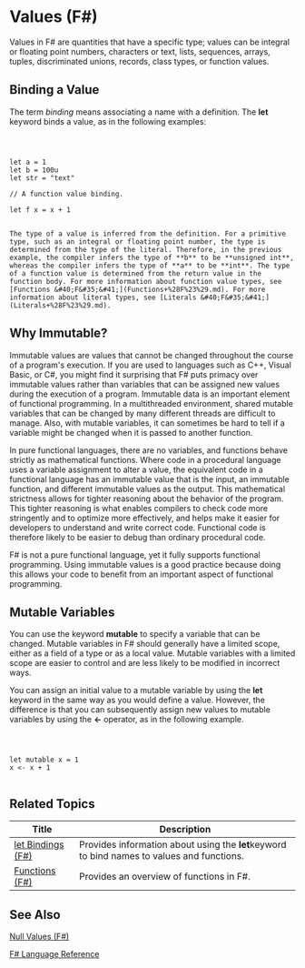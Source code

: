 # Values (F#)

Values in F# are quantities that have a specific type; values can be integral or floating point numbers, characters or text, lists, sequences, arrays, tuples, discriminated unions, records, class types, or function values.


## Binding a Value
The term *binding* means associating a name with a definition. The **let** keyword binds a value, as in the following examples:



```



let a = 1
let b = 100u
let str = "text"

// A function value binding.

let f x = x + 1


```



    The type of a value is inferred from the definition. For a primitive type, such as an integral or floating point number, the type is determined from the type of the literal. Therefore, in the previous example, the compiler infers the type of **b** to be **unsigned int**, whereas the compiler infers the type of **a** to be **int**. The type of a function value is determined from the return value in the function body. For more information about function value types, see [Functions &#40;F&#35;&#41;](Functions+%28F%23%29.md). For more information about literal types, see [Literals &#40;F&#35;&#41;](Literals+%28F%23%29.md).


## Why Immutable?
Immutable values are values that cannot be changed throughout the course of a program's execution. If you are used to languages such as C++, Visual Basic, or C#, you might find it surprising that F# puts primacy over immutable values rather than variables that can be assigned new values during the execution of a program. Immutable data is an important element of functional programming. In a multithreaded environment, shared mutable variables that can be changed by many different threads are difficult to manage. Also, with mutable variables, it can sometimes be hard to tell if a variable might be changed when it is passed to another function.

In pure functional languages, there are no variables, and functions behave strictly as mathematical functions. Where code in a procedural language uses a variable assignment to alter a value, the equivalent code in a functional language has an immutable value that is the input, an immutable function, and different immutable values as the output. This mathematical strictness allows for tighter reasoning about the behavior of the program. This tighter reasoning is what enables compilers to check code more stringently and to optimize more effectively, and helps make it easier for developers to understand and write correct code. Functional code is therefore likely to be easier to debug than ordinary procedural code.

F# is not a pure functional language, yet it fully supports functional programming. Using immutable values is a good practice because doing this allows your code to benefit from an important aspect of functional programming.


## Mutable Variables
You can use the keyword **mutable** to specify a variable that can be changed. Mutable variables in F# should generally have a limited scope, either as a field of a type or as a local value. Mutable variables with a limited scope are easier to control and are less likely to be modified in incorrect ways.

You can assign an initial value to a mutable variable by using the **let** keyword in the same way as you would define a value. However, the difference is that you can subsequently assign new values to mutable variables by using the **&lt;-** operator, as in the following example.



```



let mutable x = 1
x <- x + 1


```



    
## Related Topics


|Title|Description|
|-----|-----------|
|[let Bindings &#40;F&#35;&#41;](let+Bindings+%28F%23%29.md)|Provides information about using the **let**keyword to bind names to values and functions.|
|[Functions &#40;F&#35;&#41;](Functions+%28F%23%29.md)|Provides an overview of functions in F#.|

## See Also
[Null Values &#40;F&#35;&#41;](Null+Values+%28F%23%29.md)

[F&#35; Language Reference](F%23+Language+Reference.md)

